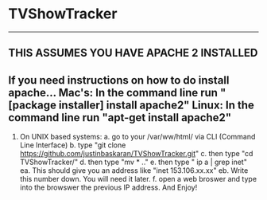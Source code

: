 # TVShowTracker
-------------------------------------------
THIS ASSUMES YOU HAVE APACHE 2 INSTALLED
----------------------------------------
If you need instructions on how to do install apache...
Mac's: In the command line run "[package installer] install apache2"
Linux: In the command line run "apt-get install apache2"
------------------------------------
1. On UNIX based systems:
	a. go to your /var/ww/html/ via CLI (Command Line Interface)
	b. type "git clone https://github.com/justinbaskaran/TVShowTracker.git"
	c. then type "cd TVShowTracker/"
	d. then type "mv * .."
	e. then type " ip a | grep inet"
		ea. This should give you an address like
			"inet 153.106.xx.xx"
		eb. Write this number down. You will need it later.
	f. open a web broswer and type into the browswer the previous IP address. And Enjoy!

